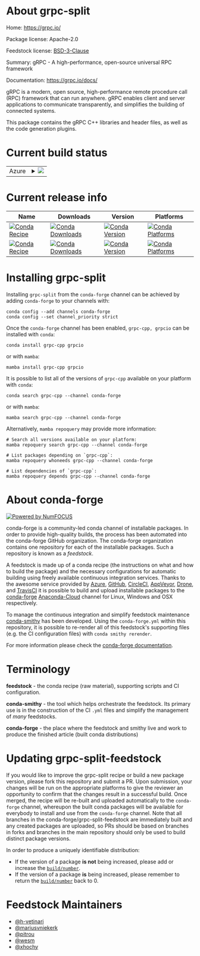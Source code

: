 About grpc-split
================

Home: https://grpc.io/

Package license: Apache-2.0

Feedstock license: [BSD-3-Clause](https://github.com/conda-forge/grpc-cpp-feedstock/blob/main/LICENSE.txt)

Summary: gRPC - A high-performance, open-source universal RPC framework

Documentation: https://grpc.io/docs/

gRPC is a modern, open source, high-performance remote procedure call
(RPC) framework that can run anywhere. gRPC enables client and server
applications to communicate transparently, and simplifies the building
of connected systems.

This package contains the gRPC C++ libraries and header files, as well
as the code generation plugins.


Current build status
====================


<table>
    
  <tr>
    <td>Azure</td>
    <td>
      <details>
        <summary>
          <a href="https://dev.azure.com/conda-forge/feedstock-builds/_build/latest?definitionId=6172&branchName=main">
            <img src="https://dev.azure.com/conda-forge/feedstock-builds/_apis/build/status/grpc-cpp-feedstock?branchName=main">
          </a>
        </summary>
        <table>
          <thead><tr><th>Variant</th><th>Status</th></tr></thead>
          <tbody><tr>
              <td>linux_64_abseil_cpp20211102.0openssl1.1.1</td>
              <td>
                <a href="https://dev.azure.com/conda-forge/feedstock-builds/_build/latest?definitionId=6172&branchName=main">
                  <img src="https://dev.azure.com/conda-forge/feedstock-builds/_apis/build/status/grpc-cpp-feedstock?branchName=main&jobName=linux&configuration=linux_64_abseil_cpp20211102.0openssl1.1.1" alt="variant">
                </a>
              </td>
            </tr><tr>
              <td>linux_64_abseil_cpp20211102.0openssl3</td>
              <td>
                <a href="https://dev.azure.com/conda-forge/feedstock-builds/_build/latest?definitionId=6172&branchName=main">
                  <img src="https://dev.azure.com/conda-forge/feedstock-builds/_apis/build/status/grpc-cpp-feedstock?branchName=main&jobName=linux&configuration=linux_64_abseil_cpp20211102.0openssl3" alt="variant">
                </a>
              </td>
            </tr><tr>
              <td>linux_64_abseil_cpp20220623.0openssl1.1.1</td>
              <td>
                <a href="https://dev.azure.com/conda-forge/feedstock-builds/_build/latest?definitionId=6172&branchName=main">
                  <img src="https://dev.azure.com/conda-forge/feedstock-builds/_apis/build/status/grpc-cpp-feedstock?branchName=main&jobName=linux&configuration=linux_64_abseil_cpp20220623.0openssl1.1.1" alt="variant">
                </a>
              </td>
            </tr><tr>
              <td>linux_64_abseil_cpp20220623.0openssl3</td>
              <td>
                <a href="https://dev.azure.com/conda-forge/feedstock-builds/_build/latest?definitionId=6172&branchName=main">
                  <img src="https://dev.azure.com/conda-forge/feedstock-builds/_apis/build/status/grpc-cpp-feedstock?branchName=main&jobName=linux&configuration=linux_64_abseil_cpp20220623.0openssl3" alt="variant">
                </a>
              </td>
            </tr><tr>
              <td>linux_aarch64_abseil_cpp20211102.0openssl1.1.1</td>
              <td>
                <a href="https://dev.azure.com/conda-forge/feedstock-builds/_build/latest?definitionId=6172&branchName=main">
                  <img src="https://dev.azure.com/conda-forge/feedstock-builds/_apis/build/status/grpc-cpp-feedstock?branchName=main&jobName=linux&configuration=linux_aarch64_abseil_cpp20211102.0openssl1.1.1" alt="variant">
                </a>
              </td>
            </tr><tr>
              <td>linux_aarch64_abseil_cpp20211102.0openssl3</td>
              <td>
                <a href="https://dev.azure.com/conda-forge/feedstock-builds/_build/latest?definitionId=6172&branchName=main">
                  <img src="https://dev.azure.com/conda-forge/feedstock-builds/_apis/build/status/grpc-cpp-feedstock?branchName=main&jobName=linux&configuration=linux_aarch64_abseil_cpp20211102.0openssl3" alt="variant">
                </a>
              </td>
            </tr><tr>
              <td>linux_aarch64_abseil_cpp20220623.0openssl1.1.1</td>
              <td>
                <a href="https://dev.azure.com/conda-forge/feedstock-builds/_build/latest?definitionId=6172&branchName=main">
                  <img src="https://dev.azure.com/conda-forge/feedstock-builds/_apis/build/status/grpc-cpp-feedstock?branchName=main&jobName=linux&configuration=linux_aarch64_abseil_cpp20220623.0openssl1.1.1" alt="variant">
                </a>
              </td>
            </tr><tr>
              <td>linux_aarch64_abseil_cpp20220623.0openssl3</td>
              <td>
                <a href="https://dev.azure.com/conda-forge/feedstock-builds/_build/latest?definitionId=6172&branchName=main">
                  <img src="https://dev.azure.com/conda-forge/feedstock-builds/_apis/build/status/grpc-cpp-feedstock?branchName=main&jobName=linux&configuration=linux_aarch64_abseil_cpp20220623.0openssl3" alt="variant">
                </a>
              </td>
            </tr><tr>
              <td>linux_ppc64le_abseil_cpp20211102.0openssl1.1.1</td>
              <td>
                <a href="https://dev.azure.com/conda-forge/feedstock-builds/_build/latest?definitionId=6172&branchName=main">
                  <img src="https://dev.azure.com/conda-forge/feedstock-builds/_apis/build/status/grpc-cpp-feedstock?branchName=main&jobName=linux&configuration=linux_ppc64le_abseil_cpp20211102.0openssl1.1.1" alt="variant">
                </a>
              </td>
            </tr><tr>
              <td>linux_ppc64le_abseil_cpp20211102.0openssl3</td>
              <td>
                <a href="https://dev.azure.com/conda-forge/feedstock-builds/_build/latest?definitionId=6172&branchName=main">
                  <img src="https://dev.azure.com/conda-forge/feedstock-builds/_apis/build/status/grpc-cpp-feedstock?branchName=main&jobName=linux&configuration=linux_ppc64le_abseil_cpp20211102.0openssl3" alt="variant">
                </a>
              </td>
            </tr><tr>
              <td>linux_ppc64le_abseil_cpp20220623.0openssl1.1.1</td>
              <td>
                <a href="https://dev.azure.com/conda-forge/feedstock-builds/_build/latest?definitionId=6172&branchName=main">
                  <img src="https://dev.azure.com/conda-forge/feedstock-builds/_apis/build/status/grpc-cpp-feedstock?branchName=main&jobName=linux&configuration=linux_ppc64le_abseil_cpp20220623.0openssl1.1.1" alt="variant">
                </a>
              </td>
            </tr><tr>
              <td>linux_ppc64le_abseil_cpp20220623.0openssl3</td>
              <td>
                <a href="https://dev.azure.com/conda-forge/feedstock-builds/_build/latest?definitionId=6172&branchName=main">
                  <img src="https://dev.azure.com/conda-forge/feedstock-builds/_apis/build/status/grpc-cpp-feedstock?branchName=main&jobName=linux&configuration=linux_ppc64le_abseil_cpp20220623.0openssl3" alt="variant">
                </a>
              </td>
            </tr><tr>
              <td>osx_64_abseil_cpp20211102.0openssl1.1.1</td>
              <td>
                <a href="https://dev.azure.com/conda-forge/feedstock-builds/_build/latest?definitionId=6172&branchName=main">
                  <img src="https://dev.azure.com/conda-forge/feedstock-builds/_apis/build/status/grpc-cpp-feedstock?branchName=main&jobName=osx&configuration=osx_64_abseil_cpp20211102.0openssl1.1.1" alt="variant">
                </a>
              </td>
            </tr><tr>
              <td>osx_64_abseil_cpp20211102.0openssl3</td>
              <td>
                <a href="https://dev.azure.com/conda-forge/feedstock-builds/_build/latest?definitionId=6172&branchName=main">
                  <img src="https://dev.azure.com/conda-forge/feedstock-builds/_apis/build/status/grpc-cpp-feedstock?branchName=main&jobName=osx&configuration=osx_64_abseil_cpp20211102.0openssl3" alt="variant">
                </a>
              </td>
            </tr><tr>
              <td>osx_64_abseil_cpp20220623.0openssl1.1.1</td>
              <td>
                <a href="https://dev.azure.com/conda-forge/feedstock-builds/_build/latest?definitionId=6172&branchName=main">
                  <img src="https://dev.azure.com/conda-forge/feedstock-builds/_apis/build/status/grpc-cpp-feedstock?branchName=main&jobName=osx&configuration=osx_64_abseil_cpp20220623.0openssl1.1.1" alt="variant">
                </a>
              </td>
            </tr><tr>
              <td>osx_64_abseil_cpp20220623.0openssl3</td>
              <td>
                <a href="https://dev.azure.com/conda-forge/feedstock-builds/_build/latest?definitionId=6172&branchName=main">
                  <img src="https://dev.azure.com/conda-forge/feedstock-builds/_apis/build/status/grpc-cpp-feedstock?branchName=main&jobName=osx&configuration=osx_64_abseil_cpp20220623.0openssl3" alt="variant">
                </a>
              </td>
            </tr><tr>
              <td>osx_arm64_abseil_cpp20211102.0openssl1.1.1</td>
              <td>
                <a href="https://dev.azure.com/conda-forge/feedstock-builds/_build/latest?definitionId=6172&branchName=main">
                  <img src="https://dev.azure.com/conda-forge/feedstock-builds/_apis/build/status/grpc-cpp-feedstock?branchName=main&jobName=osx&configuration=osx_arm64_abseil_cpp20211102.0openssl1.1.1" alt="variant">
                </a>
              </td>
            </tr><tr>
              <td>osx_arm64_abseil_cpp20211102.0openssl3</td>
              <td>
                <a href="https://dev.azure.com/conda-forge/feedstock-builds/_build/latest?definitionId=6172&branchName=main">
                  <img src="https://dev.azure.com/conda-forge/feedstock-builds/_apis/build/status/grpc-cpp-feedstock?branchName=main&jobName=osx&configuration=osx_arm64_abseil_cpp20211102.0openssl3" alt="variant">
                </a>
              </td>
            </tr><tr>
              <td>osx_arm64_abseil_cpp20220623.0openssl1.1.1</td>
              <td>
                <a href="https://dev.azure.com/conda-forge/feedstock-builds/_build/latest?definitionId=6172&branchName=main">
                  <img src="https://dev.azure.com/conda-forge/feedstock-builds/_apis/build/status/grpc-cpp-feedstock?branchName=main&jobName=osx&configuration=osx_arm64_abseil_cpp20220623.0openssl1.1.1" alt="variant">
                </a>
              </td>
            </tr><tr>
              <td>osx_arm64_abseil_cpp20220623.0openssl3</td>
              <td>
                <a href="https://dev.azure.com/conda-forge/feedstock-builds/_build/latest?definitionId=6172&branchName=main">
                  <img src="https://dev.azure.com/conda-forge/feedstock-builds/_apis/build/status/grpc-cpp-feedstock?branchName=main&jobName=osx&configuration=osx_arm64_abseil_cpp20220623.0openssl3" alt="variant">
                </a>
              </td>
            </tr><tr>
              <td>win_64_abseil_cpp20211102.0openssl1.1.1</td>
              <td>
                <a href="https://dev.azure.com/conda-forge/feedstock-builds/_build/latest?definitionId=6172&branchName=main">
                  <img src="https://dev.azure.com/conda-forge/feedstock-builds/_apis/build/status/grpc-cpp-feedstock?branchName=main&jobName=win&configuration=win_64_abseil_cpp20211102.0openssl1.1.1" alt="variant">
                </a>
              </td>
            </tr><tr>
              <td>win_64_abseil_cpp20211102.0openssl3</td>
              <td>
                <a href="https://dev.azure.com/conda-forge/feedstock-builds/_build/latest?definitionId=6172&branchName=main">
                  <img src="https://dev.azure.com/conda-forge/feedstock-builds/_apis/build/status/grpc-cpp-feedstock?branchName=main&jobName=win&configuration=win_64_abseil_cpp20211102.0openssl3" alt="variant">
                </a>
              </td>
            </tr><tr>
              <td>win_64_abseil_cpp20220623.0openssl1.1.1</td>
              <td>
                <a href="https://dev.azure.com/conda-forge/feedstock-builds/_build/latest?definitionId=6172&branchName=main">
                  <img src="https://dev.azure.com/conda-forge/feedstock-builds/_apis/build/status/grpc-cpp-feedstock?branchName=main&jobName=win&configuration=win_64_abseil_cpp20220623.0openssl1.1.1" alt="variant">
                </a>
              </td>
            </tr><tr>
              <td>win_64_abseil_cpp20220623.0openssl3</td>
              <td>
                <a href="https://dev.azure.com/conda-forge/feedstock-builds/_build/latest?definitionId=6172&branchName=main">
                  <img src="https://dev.azure.com/conda-forge/feedstock-builds/_apis/build/status/grpc-cpp-feedstock?branchName=main&jobName=win&configuration=win_64_abseil_cpp20220623.0openssl3" alt="variant">
                </a>
              </td>
            </tr>
          </tbody>
        </table>
      </details>
    </td>
  </tr>
</table>

Current release info
====================

| Name | Downloads | Version | Platforms |
| --- | --- | --- | --- |
| [![Conda Recipe](https://img.shields.io/badge/recipe-grpc--cpp-green.svg)](https://anaconda.org/conda-forge/grpc-cpp) | [![Conda Downloads](https://img.shields.io/conda/dn/conda-forge/grpc-cpp.svg)](https://anaconda.org/conda-forge/grpc-cpp) | [![Conda Version](https://img.shields.io/conda/vn/conda-forge/grpc-cpp.svg)](https://anaconda.org/conda-forge/grpc-cpp) | [![Conda Platforms](https://img.shields.io/conda/pn/conda-forge/grpc-cpp.svg)](https://anaconda.org/conda-forge/grpc-cpp) |
| [![Conda Recipe](https://img.shields.io/badge/recipe-grpcio-green.svg)](https://anaconda.org/conda-forge/grpcio) | [![Conda Downloads](https://img.shields.io/conda/dn/conda-forge/grpcio.svg)](https://anaconda.org/conda-forge/grpcio) | [![Conda Version](https://img.shields.io/conda/vn/conda-forge/grpcio.svg)](https://anaconda.org/conda-forge/grpcio) | [![Conda Platforms](https://img.shields.io/conda/pn/conda-forge/grpcio.svg)](https://anaconda.org/conda-forge/grpcio) |

Installing grpc-split
=====================

Installing `grpc-split` from the `conda-forge` channel can be achieved by adding `conda-forge` to your channels with:

```
conda config --add channels conda-forge
conda config --set channel_priority strict
```

Once the `conda-forge` channel has been enabled, `grpc-cpp, grpcio` can be installed with `conda`:

```
conda install grpc-cpp grpcio
```

or with `mamba`:

```
mamba install grpc-cpp grpcio
```

It is possible to list all of the versions of `grpc-cpp` available on your platform with `conda`:

```
conda search grpc-cpp --channel conda-forge
```

or with `mamba`:

```
mamba search grpc-cpp --channel conda-forge
```

Alternatively, `mamba repoquery` may provide more information:

```
# Search all versions available on your platform:
mamba repoquery search grpc-cpp --channel conda-forge

# List packages depending on `grpc-cpp`:
mamba repoquery whoneeds grpc-cpp --channel conda-forge

# List dependencies of `grpc-cpp`:
mamba repoquery depends grpc-cpp --channel conda-forge
```


About conda-forge
=================

[![Powered by
NumFOCUS](https://img.shields.io/badge/powered%20by-NumFOCUS-orange.svg?style=flat&colorA=E1523D&colorB=007D8A)](https://numfocus.org)

conda-forge is a community-led conda channel of installable packages.
In order to provide high-quality builds, the process has been automated into the
conda-forge GitHub organization. The conda-forge organization contains one repository
for each of the installable packages. Such a repository is known as a *feedstock*.

A feedstock is made up of a conda recipe (the instructions on what and how to build
the package) and the necessary configurations for automatic building using freely
available continuous integration services. Thanks to the awesome service provided by
[Azure](https://azure.microsoft.com/en-us/services/devops/), [GitHub](https://github.com/),
[CircleCI](https://circleci.com/), [AppVeyor](https://www.appveyor.com/),
[Drone](https://cloud.drone.io/welcome), and [TravisCI](https://travis-ci.com/)
it is possible to build and upload installable packages to the
[conda-forge](https://anaconda.org/conda-forge) [Anaconda-Cloud](https://anaconda.org/)
channel for Linux, Windows and OSX respectively.

To manage the continuous integration and simplify feedstock maintenance
[conda-smithy](https://github.com/conda-forge/conda-smithy) has been developed.
Using the ``conda-forge.yml`` within this repository, it is possible to re-render all of
this feedstock's supporting files (e.g. the CI configuration files) with ``conda smithy rerender``.

For more information please check the [conda-forge documentation](https://conda-forge.org/docs/).

Terminology
===========

**feedstock** - the conda recipe (raw material), supporting scripts and CI configuration.

**conda-smithy** - the tool which helps orchestrate the feedstock.
                   Its primary use is in the construction of the CI ``.yml`` files
                   and simplify the management of *many* feedstocks.

**conda-forge** - the place where the feedstock and smithy live and work to
                  produce the finished article (built conda distributions)


Updating grpc-split-feedstock
=============================

If you would like to improve the grpc-split recipe or build a new
package version, please fork this repository and submit a PR. Upon submission,
your changes will be run on the appropriate platforms to give the reviewer an
opportunity to confirm that the changes result in a successful build. Once
merged, the recipe will be re-built and uploaded automatically to the
`conda-forge` channel, whereupon the built conda packages will be available for
everybody to install and use from the `conda-forge` channel.
Note that all branches in the conda-forge/grpc-split-feedstock are
immediately built and any created packages are uploaded, so PRs should be based
on branches in forks and branches in the main repository should only be used to
build distinct package versions.

In order to produce a uniquely identifiable distribution:
 * If the version of a package **is not** being increased, please add or increase
   the [``build/number``](https://docs.conda.io/projects/conda-build/en/latest/resources/define-metadata.html#build-number-and-string).
 * If the version of a package **is** being increased, please remember to return
   the [``build/number``](https://docs.conda.io/projects/conda-build/en/latest/resources/define-metadata.html#build-number-and-string)
   back to 0.

Feedstock Maintainers
=====================

* [@h-vetinari](https://github.com/h-vetinari/)
* [@mariusvniekerk](https://github.com/mariusvniekerk/)
* [@pitrou](https://github.com/pitrou/)
* [@wesm](https://github.com/wesm/)
* [@xhochy](https://github.com/xhochy/)

